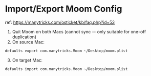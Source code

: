 # Import/Export Moom Config
ref: https://manytricks.com/osticket/kb/faq.php?id=53

1. Quit Moom on both Macs (cannot sync -- only suitable for one-off duplication)
2. On source Mac:
```bash
defaults export com.manytricks.Moom ~/Desktop/moom.plist
```
3. On target Mac:
```bash
defaults import com.manytricks.Moom ~/Desktop/moom.plist
```
